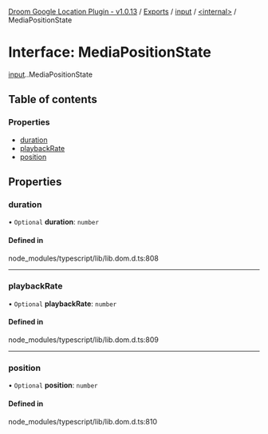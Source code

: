 [Droom Google Location Plugin - v1.0.13](../README.md) / [Exports](../modules.md) / [input](../modules/input.md) / [<internal\>](../modules/input._internal_.md) / MediaPositionState

# Interface: MediaPositionState

[input](../modules/input.md).[<internal>](../modules/input._internal_.md).MediaPositionState

## Table of contents

### Properties

- [duration](input._internal_.MediaPositionState.md#duration)
- [playbackRate](input._internal_.MediaPositionState.md#playbackrate)
- [position](input._internal_.MediaPositionState.md#position)

## Properties

### duration

• `Optional` **duration**: `number`

#### Defined in

node_modules/typescript/lib/lib.dom.d.ts:808

___

### playbackRate

• `Optional` **playbackRate**: `number`

#### Defined in

node_modules/typescript/lib/lib.dom.d.ts:809

___

### position

• `Optional` **position**: `number`

#### Defined in

node_modules/typescript/lib/lib.dom.d.ts:810

